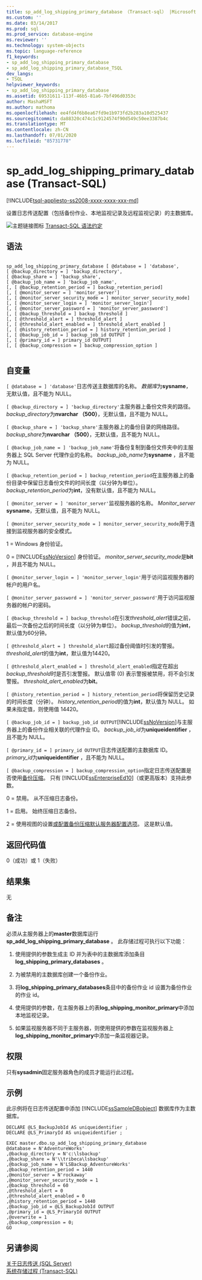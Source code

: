 ```yaml
---
title: sp_add_log_shipping_primary_database （Transact-sql） |Microsoft Docs
ms.custom: ''
ms.date: 03/14/2017
ms.prod: sql
ms.prod_service: database-engine
ms.reviewer: ''
ms.technology: system-objects
ms.topic: language-reference
f1_keywords:
- sp_add_log_shipping_primary_database
- sp_add_log_shipping_primary_database_TSQL
dev_langs:
- TSQL
helpviewer_keywords:
- sp_add_log_shipping_primary_database
ms.assetid: 69531611-113f-46b5-81a6-7bf496d0353c
author: MashaMSFT
ms.author: mathoma
ms.openlocfilehash: ee4fd4f6b8ea67fd9e1b973fd2b283a10d525437
ms.sourcegitcommit: da88320c474c1c9124574f90d549c50ee3387b4c
ms.translationtype: MT
ms.contentlocale: zh-CN
ms.lasthandoff: 07/01/2020
ms.locfileid: "85731778"
---
```

# <a name="sp_add_log_shipping_primary_database-transact-sql"></a>sp_add_log_shipping_primary_database (Transact-SQL)
[!INCLUDE[tsql-appliesto-ss2008-xxxx-xxxx-xxx-md](../../includes/applies-to-version/sqlserver.md)]

  设置日志传送配置（包括备份作业、本地监视记录及远程监视记录）的主数据库。  
  
 ![主题链接图标](../../database-engine/configure-windows/media/topic-link.gif "“主题链接”图标") [Transact-SQL 语法约定](../../t-sql/language-elements/transact-sql-syntax-conventions-transact-sql.md)  
  
## <a name="syntax"></a>语法  
  
```  
  
sp_add_log_shipping_primary_database [ @database = ] 'database',   
[ @backup_directory = ] 'backup_directory',   
[ @backup_share = ] 'backup_share',   
[ @backup_job_name = ] 'backup_job_name',   
[, [ @backup_retention_period = ] backup_retention_period]  
[, [ @monitor_server = ] 'monitor_server']  
[, [ @monitor_server_security_mode = ] monitor_server_security_mode]  
[, [ @monitor_server_login = ] 'monitor_server_login']  
[, [ @monitor_server_password = ] 'monitor_server_password']  
[, [ @backup_threshold = ] backup_threshold ]   
[, [ @threshold_alert = ] threshold_alert ]   
[, [ @threshold_alert_enabled = ] threshold_alert_enabled ]   
[, [ @history_retention_period = ] history_retention_period ]  
[, [ @backup_job_id = ] backup_job_id OUTPUT ]  
[, [ @primary_id = ] primary_id OUTPUT]  
[, [ @backup_compression = ] backup_compression_option ]  
  
```  
  
## <a name="arguments"></a>自变量  
`[ @database = ] 'database'`日志传送主数据库的名称。 *数据库*为**sysname**，无默认值，且不能为 NULL。  
  
`[ @backup_directory = ] 'backup_directory'`主服务器上备份文件夹的路径。 *backup_directory*为**nvarchar （500）**，无默认值，且不能为 NULL。  
  
`[ @backup_share = ] 'backup_share'`主服务器上的备份目录的网络路径。 *backup_share*为**nvarchar （500）**，无默认值，且不能为 NULL。  
  
`[ @backup_job_name = ] 'backup_job_name'`将备份复制到备份文件夹中的主服务器上 SQL Server 代理作业的名称。 *backup_job_name*为**sysname** ，且不能为 NULL。  
  
`[ @backup_retention_period = ] backup_retention_period`在主服务器上的备份目录中保留日志备份文件的时间长度（以分钟为单位）。 *backup_retention_period*为**int**，没有默认值，且不能为 NULL。  
  
`[ @monitor_server = ] 'monitor_server'`监视服务器的名称。 *Monitor_server* **sysname**，无默认值，且不能为 NULL。  
  
`[ @monitor_server_security_mode = ] monitor_server_security_mode`用于连接到监视服务器的安全模式。  
  
 1 = Windows 身份验证。  
  
 0 = [!INCLUDE[ssNoVersion](../../includes/ssnoversion-md.md)] 身份验证。 *monitor_server_security_mode*是**bit** ，并且不能为 NULL。  
  
`[ @monitor_server_login = ] 'monitor_server_login'`用于访问监视服务器的帐户的用户名。  
  
`[ @monitor_server_password = ] 'monitor_server_password'`用于访问监视服务器的帐户的密码。  
  
`[ @backup_threshold = ] backup_threshold`在引发*threshold_alert*错误之前，最后一次备份之后的时间长度（以分钟为单位）。 *backup_threshold*的值为**int**，默认值为60分钟。  
  
`[ @threshold_alert = ] threshold_alert`超过备份阈值时引发的警报。 *threshold_alert*的值为**int**，默认值为14420。  
  
`[ @threshold_alert_enabled = ] threshold_alert_enabled`指定在超出*backup_threshold*时是否引发警报。 默认值零 (0) 表示警报被禁用，将不会引发警报。 *threshold_alert_enabled*为**bit**。  
  
`[ @history_retention_period = ] history_retention_period`将保留历史记录的时间长度（分钟）。 *history_retention_period*的值为**int**，默认值为 NULL。 如果未指定值，则使用值 14420。  
  
`[ @backup_job_id = ] backup_job_id OUTPUT`[!INCLUDE[ssNoVersion](../../includes/ssnoversion-md.md)]与主服务器上的备份作业相关联的代理作业 ID。 *backup_job_id*为**uniqueidentifier** ，且不能为 NULL。  
  
`[ @primary_id = ] primary_id OUTPUT`日志传送配置的主数据库 ID。 *primary_id*为**uniqueidentifier** ，且不能为 NULL。  
  
`[ @backup_compression = ] backup_compression_option`指定日志传送配置是否使用[备份压缩](../../relational-databases/backup-restore/backup-compression-sql-server.md)。 只有 [!INCLUDE[ssEnterpriseEd10](../../includes/ssenterpriseed10-md.md)]（或更高版本）支持此参数。  
  
 0 = 禁用。 从不压缩日志备份。  
  
 1 = 启用。 始终压缩日志备份。  
  
 2 = 使用视图的设置[或配置备份压缩默认服务器配置选项](../../database-engine/configure-windows/view-or-configure-the-backup-compression-default-server-configuration-option.md)。 这是默认值。  
  
## <a name="return-code-values"></a>返回代码值  
 0（成功）或 1（失败）  
  
## <a name="result-sets"></a>结果集  
 无  
  
## <a name="remarks"></a>备注  
 必须从主服务器上的**master**数据库运行**sp_add_log_shipping_primary_database** 。 此存储过程可执行以下功能：  
  
1.  使用提供的参数生成主 ID 并为表中的主数据库添加条目**log_shipping_primary_databases** 。  
  
2.  为被禁用的主数据库创建一个备份作业。  
  
3.  将**log_shipping_primary_databases**条目中的备份作业 id 设置为备份作业的作业 id。  
  
4.  使用提供的参数，在主服务器上的表**log_shipping_monitor_primary**中添加本地监视记录。  
  
5.  如果监视服务器不同于主服务器，则使用提供的参数在监视服务器上**log_shipping_monitor_primary**中添加一条监视器记录。  
  
## <a name="permissions"></a>权限  
 只有**sysadmin**固定服务器角色的成员才能运行此过程。  
  
## <a name="examples"></a>示例  
 此示例将在日志传送配置中添加 [!INCLUDE[ssSampleDBobject](../../includes/sssampledbobject-md.md)] 数据库作为主数据库。  
  
```  
DECLARE @LS_BackupJobId AS uniqueidentifier ;  
DECLARE @LS_PrimaryId AS uniqueidentifier ;  
  
EXEC master.dbo.sp_add_log_shipping_primary_database   
@database = N'AdventureWorks'   
,@backup_directory = N'c:\lsbackup'   
,@backup_share = N'\\tribeca\lsbackup'   
,@backup_job_name = N'LSBackup_AdventureWorks'   
,@backup_retention_period = 1440  
,@monitor_server = N'rockaway'   
,@monitor_server_security_mode = 1   
,@backup_threshold = 60   
,@threshold_alert = 0   
,@threshold_alert_enabled = 0   
,@history_retention_period = 1440   
,@backup_job_id = @LS_BackupJobId OUTPUT   
,@primary_id = @LS_PrimaryId OUTPUT   
,@overwrite = 1   
,@backup_compression = 0;  
GO  
```  
  
## <a name="see-also"></a>另请参阅  
 [关于日志传送 (SQL Server)](../../database-engine/log-shipping/about-log-shipping-sql-server.md)   
 [系统存储过程 (Transact-SQL)](../../relational-databases/system-stored-procedures/system-stored-procedures-transact-sql.md)  
  
  
